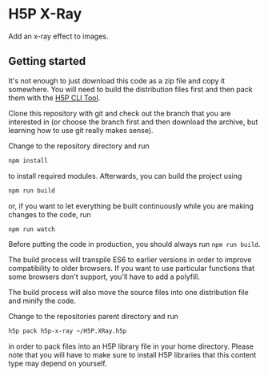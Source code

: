 # H5P X-Ray
Add an x-ray effect to images.

## Getting started
It's not enough to just download this code as a zip file and copy it somewhere.
You will need to build the distribution files first and then pack them with
the [H5P CLI Tool](https://h5p.org/h5p-cli-guide).

Clone this repository with git and check out the branch that you are interested
in (or choose the branch first and then download the archive, but learning
how to use git really makes sense).

Change to the repository directory and run
```bash
npm install
```

to install required modules. Afterwards, you can build the project using
```bash
npm run build
```

or, if you want to let everything be built continuously while you are making
changes to the code, run
```bash
npm run watch
```
Before putting the code in production, you should always run `npm run build`.

The build process will transpile ES6 to earlier versions in order to improve
compatibility to older browsers. If you want to use particular functions that
some browsers don't support, you'll have to add a polyfill.

The build process will also move the source files into one distribution file and
minify the code.

Change to the repositories parent directory and run
```bash
h5p pack h5p-x-ray ~/H5P.XRay.h5p
```

in order to pack files into an H5P library file in your home directory. Please note that you will have to make sure to install H5P libraries that this content type may depend on yourself.
